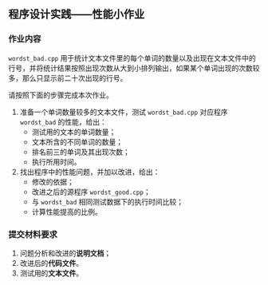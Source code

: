 ## 程序设计实践——性能小作业

### 作业内容

`wordst_bad.cpp` 用于统计文本文件里的每个单词的数量以及出现在文本文件中的行号，并将统计结果按照出现次数从大到小排列输出，如果某个单词出现的次数较多，那么只显示前二十次出现的行号。

请按照下面的步骤完成本次作业。

1. 准备一个单词数量较多的文本文件，测试 `wordst_bad.cpp` 对应程序 `wordst_bad` 的性能，给出：
   - 测试用的文本的单词数量；
   - 文本所含的不同单词的数量；
   - 排名前三的单词及其出现次数；
   - 执行所用时间。
2. 找出程序中的性能问题，并加以改进，给出：
   - 修改的依据；
   - 改进之后的源程序 `wordst_good.cpp`；
   - 与 `wordst_bad` 相同测试数据下的执行时间比较；
   - 计算性能提高的比例。

### 提交材料要求

1. 问题分析和改进的**说明文档**；
2. 改进后的**代码文件**。
3. 测试用的**文本文件**。
